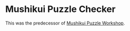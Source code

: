 # Mushikui Puzzle Checker

This was the predecessor of [Mushikui Puzzle Workshop](https://github.com/MuTsunTsai/mushikui-puzzle-workshop).